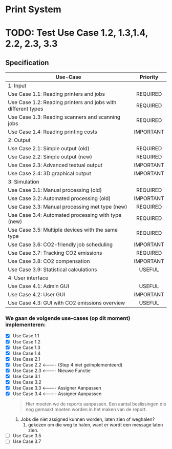 # Print System
# TODO: Test Use Case 1.2, 1.3,1.4, 2.2, 2.3, 3.3
        

## Specification 

| Use-Case                                                     | Priority  |
|--------------------------------------------------------------|:---------:|
| 1: Input                                                     |           |
| Use Case 1.1: Reading printers and jobs                      | REQUIRED  |
| Use Case 1.2: Reading printers and jobs with different types | REQUIRED  |
| Use Case 1.3: Reading scanners and scanning jobs             | REQUIRED  |
| Use Case 1.4: Reading printing costs                         | IMPORTANT |
| 2: Output                                                    |           |
| Use Case 2.1: Simple output (old)                            | REQUIRED  |
| Use Case 2.2: Simple output (new)                            | REQUIRED  |
| Use Case 2.3: Advanced textual output                        | IMPORTANT |
| Use Case 2.4: 3D graphical output                            | IMPORTANT |
| 3: Simulation                                                |           |
| Use Case 3.1: Manual processing (old)                        | REQUIRED  |
| Use Case 3.2: Automated processing (old)                     | IMPORTANT |
| Use Case 3.3: Manual processing met type (new)               | REQUIRED  |
| Use Case 3.4: Automated processing with type (new)           | REQUIRED  |
| Use Case 3.5: Multiple devices with the same type            | REQUIRED  |
| Use Case 3.6: CO2-friendly job scheduling                    | IMPORTANT |
| Use Case 3.7: Tracking CO2 emissions                         | REQUIRED  |
| Use Case 3.8: CO2 compensation                               | IMPORTANT |
| Use Case 3.9: Statistical calculations                       |  USEFUL   |
| 4: User interface                                            |           |
| Use Case 4.1: Admin GUI                                      |  USEFUL   |
| Use Case 4.2: User GUI                                       | IMPORTANT |
| Use Case 4.3: GUI with CO2 emissions overview                |  USEFUL   |


### We gaan de volgende use-cases (op dit moment) implementeren:
- [x] Use Case 1.1
- [x] Use Case 1.2
- [x] Use Case 1.3
- [x] Use Case 1.4
- [x] Use Case 2.1
- [x] Use Case 2.2 <---- (Step 4 niet geïmplementeerd)
- [x] Use Case 2.3 <---- Nieuwe Functie
- [x] Use Case 3.1
- [x] Use Case 3.2
- [x] Use Case 3.3 <---- Assigner Aanpassen
- [x] Use Case 3.4 <---- Assigner Aanpassen
    > Hier moeten we de reports aanpassen. Een aantal beslissingen die nog gemaakt moeten
      worden in het maken van de report.
  1. Jobs die niet assigned kunnen worden, laten zien of weghalen?
     1. gekozen om die weg te halen, want er wordt een message laten zien.
- [ ] Use Case 3.5
- [ ] Use Case 3.7
